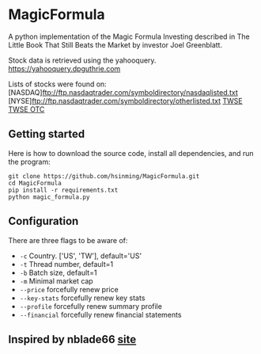 # MagicFormula
A python implementation of the Magic Formula Investing described in The Little Book That Still Beats the Market by investor Joel Greenblatt.

Stock data is retrieved using the yahooquery. https://yahooquery.dpguthrie.com

Lists of stocks were found on:
[NASDAQ]<ftp://ftp.nasdaqtrader.com/symboldirectory/nasdaqlisted.txt>
[NYSE]<ftp://ftp.nasdaqtrader.com/symboldirectory/otherlisted.txt>
[TWSE](https://mopsfin.twse.com.tw/opendata/t187ap03_L.csv)
[TWSE OTC](https://mopsfin.twse.com.tw/opendata/t187ap03_O.csv)

## Getting started

Here is how to download the source code, install all dependencies, and run the program:

```
git clone https://github.com/hsinming/MagicFormula.git
cd MagicFormula
pip install -r requirements.txt
python magic_formula.py
```

## Configuration

There are three flags to be aware of:

* `-c`    Country. ['US', 'TW'], default='US'
* `-t`    Thread number, default=1
* `-b`    Batch size, default=1
* `-m`    Minimal market cap
* `--price`    forcefully renew price
* `--key-stats`    forcefully renew key stats
* `--profile`    forcefully renew summary profile
* `--financial`    forcefully renew financial statements

## Inspired by nblade66 [site](https://github.com/nblade66/MagicFormula)

